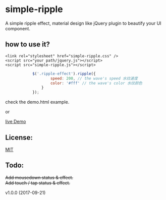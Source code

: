 # simple-ripple
A simple ripple effect, material design like jQuery plugin to beautify your UI component.

## how to use it?
```
<link rel="stylesheet" href="simple-ripple.css" />
<script src="your path/jquery.js"></script>
<script src="simple-ripple.js"></script>
```
```javascript
            $('.ripple-effect').ripple({
                    speed: 200, // the wave's speed 水纹速度
                    color: '#fff' // the wave's color 水纹颜色
                }
            });
```
check the demo.html example.

or

[live Demo](http://www.a4z.cn/pui/ripple.html)   
   
## License:

[MIT](https://github.com/hiooyUI/simple-ripple/blob/master/LICENSE)

## Todo:

~~Add mousedown status & effect.~~   
~~Add touch / tap status & effect.~~

v1.0.0 (2017-09-21)

